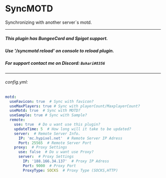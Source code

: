 # SyncMOTD
Synchronizing with another server`s motd.


------------

##### This plugin has BungeeCord and Spigot support.
##### Use '/syncmotd reload' on console to reload plugin.

##### For support contact me on Discord: `Buhari#8356`

------------

###### config.yml:

```yaml
motd:
  useFavicon: true  # Sync with favicon?
  useMaxPlayers: true # Sync with playerCount/MaxplayerCount?
  useMotd: true  # Sync with MOTD?
  useSample: true # Sync with Sample?
  remote:
    use: true  # Do u want use this plugin?
    updateTime: 5  # How long will it take to be updated?
    server:  # Remote Server Info.
      IP: 'mc.hypixel.net'  # Remote Server IP Adress
      Port: 25565  # Remote Server Port
    proxy:  # Proxy Settings
      use: false  # Do u want use Proxy?
      server:  # Proxy Settings
        IP: '188.166.34.137'  # Proxy IP Adress
        Port: 9000  # Proxy Port
        ProxyType: SOCKS  # Proxy Type (SOCKS,HTTP)
```
